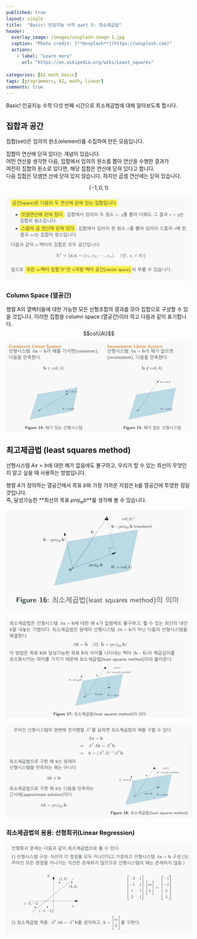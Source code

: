 ```yaml
---
published: true
layout: single
title:  "Basic! 인공지능 수학 part 5: 최소제곱법"
header:
  overlay_image: /images/unsplash-image-1.jpg
  caption: "Photo credit: [**Unsplash**](https://unsplash.com)"
  actions:
    - label: "Learn more"
      url: "https://en.wikipedia.org/wiki/Least_squares"
      
categories: [AI math_basic]
tags: [programmers, AI, math, linear]
comments: true
---
```


Basic! 인공지능 수학 다섯 번째 시간으로 최소제곱법에 대해 알아보도록 합시다. 

## 집합과 공간 

집합(set)은 임의의 원소(element)를 수집하여 만든 모음입니다.

집합이 연산에 닫혀 있다는 개념이 있습니다.  
어떤 연산을 생각한 다음, 집합에서 임의의 원소를 뽑아 연산을 수행한 결과가  
여전히 집합의 원소로 있다면, 해당 집합은 연산에 닫혀 있다고 합니다.  
다음 집합은 덧셈연 산에 닫혀 있지 않습니다. 하지만 곱셈 연산에는 닫혀 있습니다.  

$$\{-1, 0, 1\}$$

![](/images/2020-12/lsm/1.png)

### Column Space (열공간)

행렬 A의 열벡터들에 대한 가능한 모든 선형조합의 결과를 모아 집합으로 구성할 수 있을 것입니다.
이러한 집합을 column space (열공간)이라 하고 다음과 같이 표기합니다. 
$$col\(A\)$$

![](/images/2020-12/lsm/2.png)

## 최고제곱법 (least squares method)

선형시스템 $Ax = b$에 대한 해가 없음에도 불구하고, 우리가 할 수 있는 최선이 무엇인지 알고 싶을 때 사용하는 방법입니다. 

행렬 $A$가 정의하는 열공간에서 목표 $b$와 가장 가까운 지점은 b를 열공간에 투영한 점일 것입니다.  
즉, 달성가능한 **최선의 목표 $proj_wb$**를 생각해 볼 수 있습니다. 

![](/images/2020-12/lsm/3.png)

![](/images/2020-12/lsm/4.png)

![](/images/2020-12/lsm/5.png)

### 최소제곱법의 응용: 선형회귀(Linear Regression)

![](/images/2020-12/lsm/6.png)
